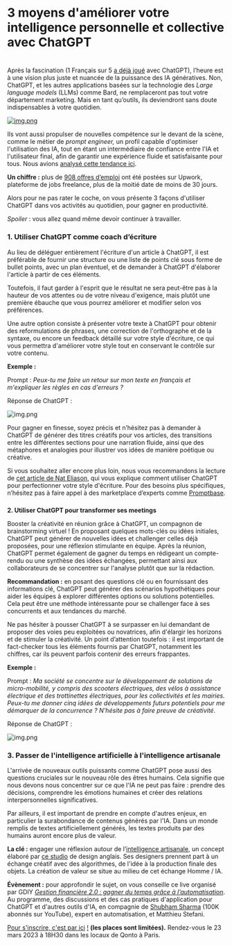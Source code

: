 # 3 moyens d'améliorer votre intelligence personnelle et collective avec ChatGPT

#

Après la fascination (1 Français sur 5 [a déjà joué](http://www.odoxa.fr/sondage/un-francais-sur-cinq-a-deja-utilise-chatgpt/) avec ChatGPT), l’heure est à une vision plus juste et nuancée de la puissance des IA génératives. Non, ChatGPT, et les autres applications basées sur la technologie des _Large language models_ (LLMs) comme Bard, ne remplaceront pas tout votre département marketing. Mais en tant qu’outils, ils deviendront sans doute indispensables à votre quotidien.

[![img.png](https://mcusercontent.com/bf57291e7873c25f0d0dd44df/images/832a44fe-e522-4e89-5593-11cd80e7296d.png)](https://twitter.com/svpino/status/1610984481342771200?lang=en)

Ils vont aussi propulser de nouvelles compétence sur le devant de la scène, comme le métier de _prompt engineer,_ un profil capable d'optimiser l'utilisation des IA, tout en étant un intermédiaire de confiance entre l'IA et l'utilisateur final, afin de garantir une expérience fluide et satisfaisante pour tous. Nous avions [analysé cette tendance ici](https://www.themagma.co/signaux-faibles/specials-nouveaux-business-des-prompts-mine-dor-des-encheres-publiques/).

**Un chiffre :** plus de [908 offres d’emploi](https://www.upwork.com/nx/jobs/search/?occupation_uid=1623717017731600384&sort=recency) ont été postées sur Upwork, plateforme de jobs freelance, plus de la moitié date de moins de 30 jours.

Alors pour ne pas rater le coche, on vous présente 3 façons d'utiliser ChatGPT dans vos activités au quotidien, pour gagner en productivité.

_Spoiler_ : vous allez quand même devoir continuer à travailler.

### **1. Utiliser ChatGPT comme coach d’écriture**

Au lieu de déléguer entièrement l'écriture d'un article à ChatGPT, il est préférable de fournir une structure ou une liste de points clé sous forme de bullet points, avec un plan éventuel, et de demander à ChatGPT d'élaborer l'article à partir de ces éléments.

Toutefois, il faut garder à l'esprit que le résultat ne sera peut-être pas à la hauteur de vos attentes ou de votre niveau d'exigence, mais plutôt une première ébauche que vous pourrez améliorer et modifier selon vos préférences.

Une autre option consiste à présenter votre texte à ChatGPT pour obtenir des reformulations de phrases, une correction de l'orthographe et de la syntaxe, ou encore un feedback détaillé sur votre style d'écriture, ce qui vous permettra d'améliorer votre style tout en conservant le contrôle sur votre contenu.

**Exemple :**

Prompt : _Peux-tu me faire un retour sur mon texte en français et m'expliquer les règles en cas d'erreurs ?_

Réponse de ChatGPT :

![img.png](https://mcusercontent.com/bf57291e7873c25f0d0dd44df/images/00bdd162-1891-7813-19d5-110da5ad17f2.png)

Pour gagner en finesse, soyez précis et n’hésitez pas à demander à ChatGPT de générer des titres créatifs pour vos articles, des transitions entre les différentes sections pour une narration fluide, ainsi que des métaphores et analogies pour illustrer vos idées de manière poétique ou créative.

Si vous souhaitez aller encore plus loin, nous vous recommandons la lecture de [cet article de Nat Eliason](https://blog.nateliason.com/p/chatgpt-writing-coach), qui vous explique comment utiliser ChatGPT pour perfectionner votre style d'écriture. Pour des besoins plus spécifiques, n’hésitez pas à faire appel à des marketplace d’experts comme [Promptbase](https://promptbase.com/).

###

**2. Utiliser ChatGPT pour transformer ses meetings**

Booster la créativité en réunion grâce à ChatGPT, un compagnon de brainstorming virtuel ! En proposant quelques mots-clés ou idées initiales, ChatGPT peut générer de nouvelles idées et challenger celles déjà proposées, pour une réflexion stimulante en équipe. Après la réunion, ChatGPT permet également de gagner du temps en rédigeant un compte-rendu ou une synthèse des idées échangées, permettant ainsi aux collaborateurs de se concentrer sur l'analyse plutôt que sur la rédaction.

**Recommandation :** en posant des questions clé ou en fournissant des informations clé, ChatGPT peut générer des scénarios hypothétiques pour aider les équipes à explorer différentes options ou solutions potentielles. Cela peut être une méthode intéressante pour se challenger face à ses concurrents et aux tendances du marché.

Ne pas hésiter à pousser ChatGPT à se surpasser en lui demandant de proposer des voies peu exploitées ou novatrices, afin d'élargir les horizons et de stimuler la créativité. Un point d’attention toutefois : il est important de fact-checker tous les éléments fournis par ChatGPT, notamment les chiffres, car ils peuvent parfois contenir des erreurs frappantes.

**Exemple :**

Prompt : _Ma société se concentre sur le développement de solutions de micro-mobilité, y compris des scooters électriques, des vélos à assistance électrique et des trottinettes électriques, pour les collectivités et les mairies. Peux-tu me donner cinq idées de développements futurs potentiels pour me démarquer de la concurrence ? N'hésite pas à faire preuve de créativité._

Réponse de ChatGPT :

![img.png](https://mcusercontent.com/bf57291e7873c25f0d0dd44df/images/6063c80a-0717-888d-082e-d3c2093fab82.png)

### **3. Passer de l'intelligence artificielle à l'intelligence artisanale**

L'arrivée de nouveaux outils puissants comme ChatGPT pose aussi des questions cruciales sur le nouveau rôle des êtres humains. Cela signifie que nous devons nous concentrer sur ce que l'IA ne peut pas faire : prendre des décisions, comprendre les émotions humaines et créer des relations interpersonnelles significatives.

Par ailleurs, il est important de prendre en compte d'autres enjeux, en particulier la surabondance de contenus générés par l'IA. Dans un monde remplis de textes artificiellement générés, les textes produits par des humains auront encore plus de valeur.

**La clé :** engager une réflexion autour de l’[intelligence artisanale](https://oio.store/), un concept élaboré par [ce studio](https://oio.store/) de design anglais. Ses designers prennent part à un échange créatif avec des algorithmes, de l'idée à la production finale des objets. La création de valeur se situe au milieu de cet échange Homme / IA.

**Évènement :** pour approfondir le sujet, on vous conseille ce live organisé par GDIY _[Gestion financière 2.0 : gagner du temps grâce à l’automatisation](https://www.gdiy.fr/live/?utm_medium=Newsletter&utm_source=Magma&utm_campaign=GDILive4)_. Au programme, des discussions et des cas pratiques d'application pour ChatGPT et d'autres outils d'IA, en compagnie de [Shubham Sharma](http://youtube.com/@shubham_sharma) (100K abonnés sur YouTube), expert en automatisation, et Matthieu Stefani.

[Pour s'inscrire, c'est par ici](https://www.gdiy.fr/live/?utm_medium=Newsletter&utm_source=Magma&utm_campaign=GDILive4) [](https://www.gdiy.fr/live/?utm_medium=Newsletter&utm_source=Magma&utm_campaign=GDILive4) [!](https://www.gdiy.fr/live/?utm_medium=Newsletter&utm_source=Magma&utm_campaign=GDILive4) **(les places sont limitées).** Rendez-vous le 23 mars 2023 à 18H30 dans les locaux de Qonto à Paris.
